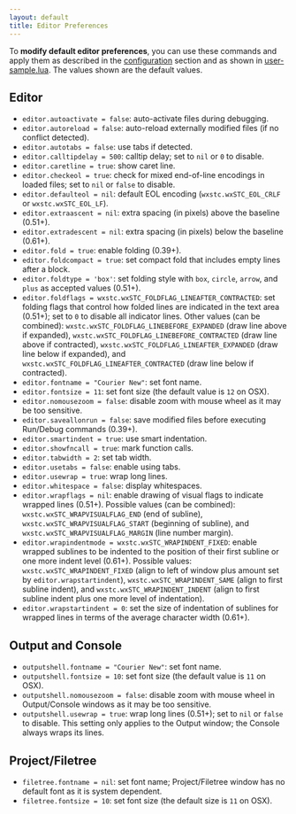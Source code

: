 ```yaml
---
layout: default
title: Editor Preferences
---
```


To **modify default editor preferences**, you can use these commands and apply them 
as described in the [configuration](doc-configuration.html) section
and as shown in [user-sample.lua](https://github.com/pkulchenko/ZeroBraneStudio/blob/master/cfg/user-sample.lua).
The values shown are the default values.

## Editor

- `editor.autoactivate = false`: auto-activate files during debugging.
- `editor.autoreload = false`: auto-reload externally modified files (if no conflict detected).
- `editor.autotabs = false`: use tabs if detected.
- `editor.calltipdelay = 500`: calltip delay; set to `nil` or `0` to disable.
- `editor.caretline = true`: show caret line.
- `editor.checkeol = true`: check for mixed end-of-line encodings in loaded files; set to `nil` or `false` to disable.
- `editor.defaulteol = nil`: default EOL encoding (`wxstc.wxSTC_EOL_CRLF` or `wxstc.wxSTC_EOL_LF`).
- `editor.extraascent = nil`: extra spacing (in pixels) above the baseline (0.51+).
- `editor.extradescent = nil`: extra spacing (in pixels) below the baseline (0.61+).
- `editor.fold = true`: enable folding (0.39+).
- `editor.foldcompact = true`: set compact fold that includes empty lines after a block.
- `editor.foldtype = 'box'`: set folding style with `box`, `circle`, `arrow`, and `plus` as accepted values (0.51+).
- `editor.foldflags = wxstc.wxSTC_FOLDFLAG_LINEAFTER_CONTRACTED`: set folding flags that control how folded lines are indicated in the text area (0.51+); set to `0` to disable all indicator lines.
Other values (can be combined): `wxstc.wxSTC_FOLDFLAG_LINEBEFORE_EXPANDED` (draw line above if expanded), `wxstc.wxSTC_FOLDFLAG_LINEBEFORE_CONTRACTED` (draw line above if contracted), `wxstc.wxSTC_FOLDFLAG_LINEAFTER_EXPANDED` (draw line below if expanded), and `wxstc.wxSTC_FOLDFLAG_LINEAFTER_CONTRACTED` (draw line below if contracted).
- `editor.fontname = "Courier New"`: set font name.
- `editor.fontsize = 11`: set font size (the default value is `12` on OSX).
- `editor.nomousezoom = false`: disable zoom with mouse wheel as it may be too sensitive.
- `editor.saveallonrun = false`: save modified files before executing Run/Debug commands (0.39+).
- `editor.smartindent = true`: use smart indentation.
- `editor.showfncall = true`: mark function calls.
- `editor.tabwidth = 2`: set tab width.
- `editor.usetabs = false`: enable using tabs.
- `editor.usewrap = true`: wrap long lines.
- `editor.whitespace = false`: display whitespaces.
- `editor.wrapflags = nil`: enable drawing of visual flags to indicate wrapped lines (0.51+).
Possible values (can be combined): `wxstc.wxSTC_WRAPVISUALFLAG_END` (end of subline), `wxstc.wxSTC_WRAPVISUALFLAG_START` (beginning of subline), and `wxstc.wxSTC_WRAPVISUALFLAG_MARGIN` (line number margin).
- `editor.wrapindentmode = wxstc.wxSTC_WRAPINDENT_FIXED`: enable wrapped sublines to be indented to the position of their first subline or one more indent level (0.61+).
Possible values: `wxstc.wxSTC_WRAPINDENT_FIXED` (align to left of window plus amount set by `editor.wrapstartindent`), `wxstc.wxSTC_WRAPINDENT_SAME` (align to first subline indent), and `wxstc.wxSTC_WRAPINDENT_INDENT` (align to first subline indent plus one more level of indentation).
- `editor.wrapstartindent = 0`: set the size of indentation of sublines for wrapped lines in terms of the average character width (0.61+).

## Output and Console

- `outputshell.fontname = "Courier New"`: set font name.
- `outputshell.fontsize = 10`: set font size (the default value is `11` on OSX).
- `outputshell.nomousezoom = false`: disable zoom with mouse wheel in Output/Console windows as it may be too sensitive.
- `outputshell.usewrap = true`: wrap long lines (0.51+); set to `nil` or `false` to disable. This setting only applies to the Output window; the Console always wraps its lines.

## Project/Filetree

- `filetree.fontname = nil`: set font name; Project/Filetree window has no default font as it is system dependent.
- `filetree.fontsize = 10`: set font size (the default size is `11` on OSX).
